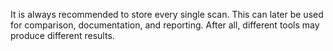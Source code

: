 It is always recommended to store every single scan. This can later be
used for comparison, documentation, and reporting. After all, different
tools may produce different results.
